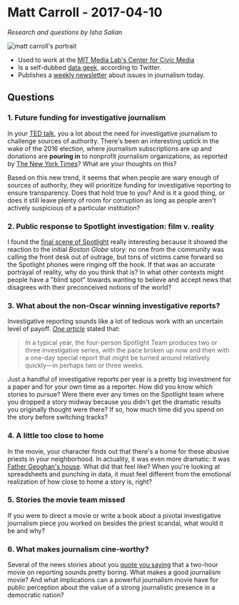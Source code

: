 # Matt Carroll - 2017-04-10
 
 *Research and questions by Isha Salian*
 
 ![matt carroll's portrait](https://lovelace-media.imgix.net/getty/494819800.jpg?w=740&h=493)
 
 - Used to work at the [MIT Media Lab's Center for Civic Media](https://www.linkedin.com/in/matthewscarroll)
 - Is a self-dubbed [data geek](https://twitter.com/mattcdata?lang=en), according to Twitter.
 - Publishes a [weekly newsletter](https://medium.com/@matthewscarroll) about issues in journalism today.
 
 ## Questions
 
 ### 1. Future funding for investigative journalism 
 
 In your [TED talk](https://www.youtube.com/watch?v=9jkwo-nDP-4), you a lot about the need for investigative journalism to challenge sources of authority. There's been an interesting uptick in the wake of the 2016 election, where journalism subscriptions are up and donations are **pouring in** to nonprofit journalism organizations, as reported by [The New York Times](https://www.nytimes.com/2016/12/07/business/media/nonprofit-journalism-groups-are-gearing-up-with-flood-of-donations.html?_r=0)? What are your thoughts on this? 
 
 Based on this new trend, it seems that when people are wary enough of sources of authority, they will prioritize funding for investigative reporting to ensure transparency. Does that hold true to you? And is it a good thing, or does it still leave plenty of room for corruption as long as people aren't actively suspicious of a particular institution? 
 
 ### 2. Public response to Spotlight investigation: film v. reality
 
 I found the [final scene of Spotlight](https://www.youtube.com/watch?v=qwsAEhs1aKA) really interesting because it showed the reaction to the initial *Boston Globe* story: no one from the community was calling the front desk out of outrage, but tons of victims came forward so the Spotlight phones were ringing off the hook. If that was an accurate portrayal of reality, why do you think that is? In what other contexts might people have a "blind spot" towards wanting to believe and accept news that disagrees with their preconceived notions of the world? 
 
 ### 3. What about the non-Oscar winning investigative reports?
 
 Investigative reporting sounds like a lot of tedious work with an uncertain level of payoff. [*One article*](http://niemanreports.org/articles/shining-the-globes-spotlight-on-the-catholic-church/) stated that:
 
 > In a typical year, the four-person Spotlight Team produces two or three investigative series, with the pace broken up now and then with a one-day special report that might be turned around relatively quickly—in perhaps two or three weeks.

 Just a handful of investigative reports per year is a pretty big investment for a paper and for your own time as a reporter. How did you know which stories to pursue? Were there ever any times on the Spotlight team where you dropped a story midway because you didn't get the dramatic results you originally thought were there? If so, how much time did you spend on the story before switching tracks? 
 
 ### 4. A little too close to home
 
 In the movie, your character finds out that there's a home for these abusive priests in your neighborhood. In actuality, it was even more dramatic: it was [Father Geoghan's house](https://www.boston.com/news/untagged/2015/11/02/the-true-story-behind-that-catholic-priest-rehab-house-in-spotlight). What did that feel like? When you're looking at spreadsheets and punching in data, it must feel different from the emotional realization of how close to home a story is, right? 
 
 ### 5. Stories the movie team missed
  
 If you were to direct a movie or write a book about a pivotal investigative journalism piece you worked on besides the priest scandal, what would it be and why? 

 ### 6. What makes journalism cine-worthy?

 Several of the news stories about you [quote you saying](https://medium.com/mit-media-lab/shining-the-spotlight-on-matt-carroll-304697ac06a6) that a two-hour movie on reporting sounds pretty boring. What makes a good journalism movie? And what implications can a powerful journalism movie have for public perception about the value of a strong journalistic presence in a democratic nation? 